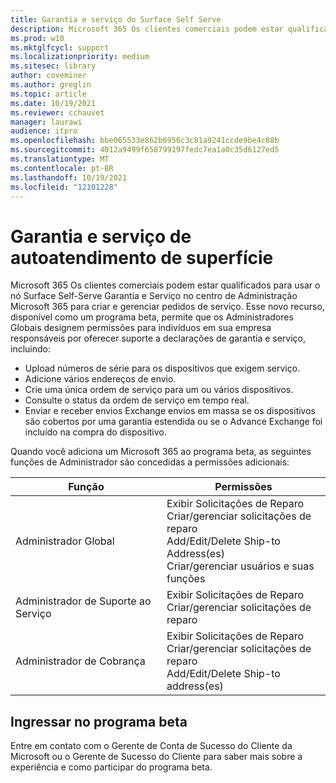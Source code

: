 ```yaml
---
title: Garantia e serviço do Surface Self Serve
description: Microsoft 365 Os clientes comerciais podem estar qualificados para usar o nó de Garantia e Serviço do Surface Self Serve beta no Centro de Administração da Microsoft para criar e gerenciar pedidos de serviço.
ms.prod: w10
ms.mktglfcycl: support
ms.localizationpriority: medium
ms.sitesec: library
author: coveminer
ms.author: greglin
ms.topic: article
ms.date: 10/19/2021
ms.reviewer: cchauvet
manager: laurawi
audience: itpro
ms.openlocfilehash: bbe065533e862b6956c3c81a9241ccde9be4c88b
ms.sourcegitcommit: 4012a9499f658799197fedc7ea1a0c35d6127ed5
ms.translationtype: MT
ms.contentlocale: pt-BR
ms.lasthandoff: 10/19/2021
ms.locfileid: "12101228"
---
```

# <a name="surface-self-serve-warranty-and-service"></a>Garantia e serviço de autoatendimento de superfície

Microsoft 365 Os clientes comerciais podem estar qualificados para usar o nó Surface Self-Serve Garantia e Serviço no centro de Administração Microsoft 365 para criar e gerenciar pedidos de serviço. Esse novo recurso, disponível como um programa beta, permite que os Administradores Globais designem permissões para indivíduos em sua empresa responsáveis por oferecer suporte a declarações de garantia e serviço, incluindo:

- Upload números de série para os dispositivos que exigem serviço.
- Adicione vários endereços de envio.
- Crie uma única ordem de serviço para um ou vários dispositivos.
- Consulte o status da ordem de serviço em tempo real.
- Enviar e receber envios Exchange envios em massa se os dispositivos são cobertos por uma garantia estendida ou se o Advance Exchange foi incluído na compra do dispositivo.

Quando você adiciona um Microsoft 365 ao programa beta, as seguintes funções de Administrador são concedidas a permissões adicionais:

| Função                  | Permissões                                                                                                                         |
| --------------------- | ----------------------------------------------------------------------------------------------------------------------------------- |
| Administrador Global          | Exibir Solicitações de Reparo<br>Criar/gerenciar solicitações de reparo<br>Add/Edit/Delete Ship-to Address(es)<br>Criar/gerenciar usuários e suas funções |
| Administrador de Suporte ao Serviço | Exibir Solicitações de Reparo<br>Criar/gerenciar solicitações de reparo                                                                               |
| Administrador de Cobrança         | Exibir Solicitações de Reparo<br>Criar/gerenciar solicitações de reparo<br>Add/Edit/Delete Ship-to address(es)                                        |


## <a name="join-beta-program"></a>Ingressar no programa beta

Entre em contato com o Gerente de Conta de Sucesso do Cliente da Microsoft ou o Gerente de Sucesso do Cliente para saber mais sobre a experiência e como participar do programa beta.